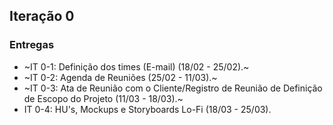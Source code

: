 ## Iteração 0

### Entregas
- ~IT 0-1: Definição dos times (E-mail) (18/02 - 25/02).~
- ~IT 0-2: Agenda de Reuniões (25/02 - 11/03).~
- ~IT 0-3: Ata de Reunião com o Cliente/Registro de Reunião de Definição de Escopo do Projeto (11/03 - 18/03).~
- IT 0-4: HU's, Mockups e Storyboards Lo-Fi (18/03 - 25/03).
